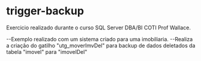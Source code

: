 # trigger-backup
Exercicio realizado durante o curso SQL Server DBA/BI COTI Prof Wallace.

--Exemplo realizado com um sistema criado para uma imobiliaria.
--Realiza a criação do gatilho "utg_moverImvDel" para backup de dados deletados da tabela "imovel" para "imovelDel"

